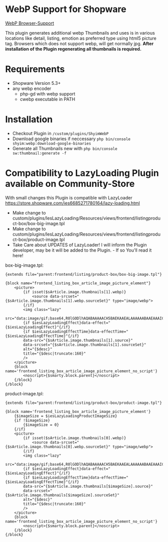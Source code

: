 # WebP Support for Shopware

[WebP Browser-Support](http://caniuse.com/#search=webp)

This plugin generates additional webp Thumbnails and uses is in various locations like detail, listing, emotion as preferred type using html5 picture tag. Browsers which does not support webp, will get normally jpg. 
**After installation of the Plugin regenerating all thumbnails is required.**

# Requirements

* Shopware Version 5.3+
* any webp encoder
  * php-gd with webp support
  * cwebp executable in PATH

# Installation

* Checkout Plugin in `/custom/plugins/ShyimWebP`
* Download google binaries if neccessary `php bin/console shyim:webp:download-google-binaries`
* Generate all Thumbnails new with ``php bin/console sw:thumbnail:generate -f``


# Compatibility to LazyLoading Plugin available on Community-Store
With small changes this Plugin is compatible with LazyLoader https://store.shopware.com/ies6685271780164/lazy-loading.html

* Make change to custom/plugins/IesLazyLoading/Resources/views/frontend/listingproduct-box/box-big-image.tpl 
* Make change to custom/plugins/IesLazyLoading/Resources/views/frontend/listingproduct-box/product-image.tpl
* Take Care about UPDATES of LazyLoader! I will inform the Plugin developer, may be it will be added to the Plugin. - If so You'll read it here!

box-big-image.tpl:
```
{extends file="parent:frontend/listing/product-box/box-big-image.tpl"}

{block name="frontend_listing_box_article_image_picture_element"}	
	<picture>
        {if isset($sArticle.image.thumbnails[1].webp)}
            <source data-srcset="{$sArticle.image.thumbnails[1].webp.sourceSet}" type="image/webp">
        {/if}
        <img class="lazy"
        src="data:image/gif;base64,R0lGODlhAQABAAAAACH5BAEKAAEALAAAAAABAAEAAAICTAEAOw=="
        {if $iesLazyLoadingEffect}data-effect="{$iesLazyLoadingEffect}"{/if}
        {if $iesLazyLoadingEffectTime}data-effectTime="{$iesLazyLoadingEffectTime}"{/if}
        data-src="{$sArticle.image.thumbnails[1].source}"
        data-srcset="{$sArticle.image.thumbnails[1].sourceSet}"
        alt="{$desc}"
        title="{$desc|truncate:160}"
    	/>
    </picture>
    {block name='frontend_listing_box_article_image_picture_element_no_script'}
        <noscript>{$smarty.block.parent}</noscript>
    {/block}
{/block}
```

product-image.tpl:
```
{extends file="parent:frontend/listing/product-box/product-image.tpl"}

{block name='frontend_listing_box_article_image_picture_element'}
    {$imageSize = $iesLazyLoadingProductImageSize}
    {if !$imageSize}
        {$imageSize = 0}
    {/if}
	<picture>
        {if isset($sArticle.image.thumbnails[0].webp)}
            <source data-srcset="{$sArticle.image.thumbnails[0].webp.sourceSet}" type="image/webp">
        {/if}
        <img class="lazy"
        src="data:image/gif;base64,R0lGODlhAQABAAAAACH5BAEKAAEALAAAAAABAAEAAAICTAEAOw=="
        {if $iesLazyLoadingEffect}data-effect="{$iesLazyLoadingEffect}"{/if}
        {if $iesLazyLoadingEffectTime}data-effectTime="{$iesLazyLoadingEffectTime}"{/if}
        data-src="{$sArticle.image.thumbnails[$imageSize].source}"
        data-srcset="{$sArticle.image.thumbnails[$imageSize].sourceSet}"
        alt="{$desc}"
        title="{$desc|truncate:160}"
    	/>
    </picture>
    {block name='frontend_listing_box_article_image_picture_element_no_script'}
        <noscript>{$smarty.block.parent}</noscript>
    {/block}
{/block}
```
